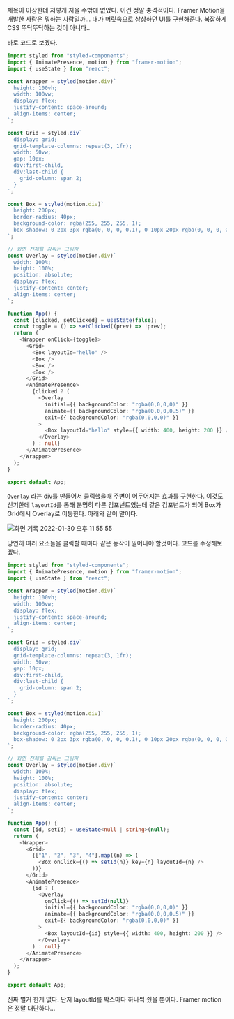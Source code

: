 제목이 이상한데 저렇게 지을 수밖에 없었다. 이건 정말 충격적이다. Framer Motion을 개발한 사람은 뭐하는 사람일까... 내가 머릿속으로 상상하던 UI를 구현해준다. 복잡하게 CSS 뚜닥뚜닥하는 것이 아니다..

바로 코드로 보겠다.

```typescript
import styled from "styled-components";
import { AnimatePresence, motion } from "framer-motion";
import { useState } from "react";

const Wrapper = styled(motion.div)`
  height: 100vh;
  width: 100vw;
  display: flex;
  justify-content: space-around;
  align-items: center;
`;

const Grid = styled.div`
  display: grid;
  grid-template-columns: repeat(3, 1fr);
  width: 50vw;
  gap: 10px;
  div:first-child,
  div:last-child {
    grid-column: span 2;
  }
`;

const Box = styled(motion.div)`
  height: 200px;
  border-radius: 40px;
  background-color: rgba(255, 255, 255, 1);
  box-shadow: 0 2px 3px rgba(0, 0, 0, 0.1), 0 10px 20px rgba(0, 0, 0, 0.06);
`;

// 화면 전체를 감싸는 그림자
const Overlay = styled(motion.div)`
  width: 100%;
  height: 100%;
  position: absolute;
  display: flex;
  justify-content: center;
  align-items: center;
`;

function App() {
  const [clicked, setClicked] = useState(false);
  const toggle = () => setClicked((prev) => !prev);
  return (
    <Wrapper onClick={toggle}>
      <Grid>
        <Box layoutId="hello" />
        <Box />
        <Box />
        <Box />
      </Grid>
      <AnimatePresence>
        {clicked ? (
          <Overlay
            initial={{ backgroundColor: "rgba(0,0,0,0)" }}
            animate={{ backgroundColor: "rgba(0,0,0,0.5)" }}
            exit={{ backgroundColor: "rgba(0,0,0,0)" }}
          >
            <Box layoutId="hello" style={{ width: 400, height: 200 }} />
          </Overlay>
        ) : null}
      </AnimatePresence>
    </Wrapper>
  );
}

export default App;
```
```Overlay``` 라는 div를 만들어서 클릭했을때 주변이 어두어지는 효과를 구현한다. 이것도 신기한데 ```layoutId```를 통해 분명히 다른 컴포넌트였는데 같은 컴포넌트가 되어 Box가 Grid에서 Overlay로 이동한다.
아래와 같이 말이다.

![화면 기록 2022-01-30 오후 11 55 55](https://user-images.githubusercontent.com/62709718/151704909-c749c273-cd8e-4254-ace7-b81354ce5fb7.gif)

당연히 여러 요소들을 클릭할 때마다 같은 동작이 일어나야 할것이다. 코드를 수정해보겠다.

```typescript
import styled from "styled-components";
import { AnimatePresence, motion } from "framer-motion";
import { useState } from "react";

const Wrapper = styled(motion.div)`
  height: 100vh;
  width: 100vw;
  display: flex;
  justify-content: space-around;
  align-items: center;
`;

const Grid = styled.div`
  display: grid;
  grid-template-columns: repeat(3, 1fr);
  width: 50vw;
  gap: 10px;
  div:first-child,
  div:last-child {
    grid-column: span 2;
  }
`;

const Box = styled(motion.div)`
  height: 200px;
  border-radius: 40px;
  background-color: rgba(255, 255, 255, 1);
  box-shadow: 0 2px 3px rgba(0, 0, 0, 0.1), 0 10px 20px rgba(0, 0, 0, 0.06);
`;

// 화면 전체를 감싸는 그림자
const Overlay = styled(motion.div)`
  width: 100%;
  height: 100%;
  position: absolute;
  display: flex;
  justify-content: center;
  align-items: center;
`;

function App() {
  const [id, setId] = useState<null | string>(null);
  return (
    <Wrapper>
      <Grid>
        {["1", "2", "3", "4"].map((n) => (
          <Box onClick={() => setId(n)} key={n} layoutId={n} />
        ))}
      </Grid>
      <AnimatePresence>
        {id ? (
          <Overlay
            onClick={() => setId(null)}
            initial={{ backgroundColor: "rgba(0,0,0,0)" }}
            animate={{ backgroundColor: "rgba(0,0,0,0.5)" }}
            exit={{ backgroundColor: "rgba(0,0,0,0)" }}
          >
            <Box layoutId={id} style={{ width: 400, height: 200 }} />
          </Overlay>
        ) : null}
      </AnimatePresence>
    </Wrapper>
  );
}

export default App;
```
진짜 별거 한게 없다. 단지 layoutId를 박스마다 하나씩 줬을 뿐이다. Framer motion은 정말 대단하다...
